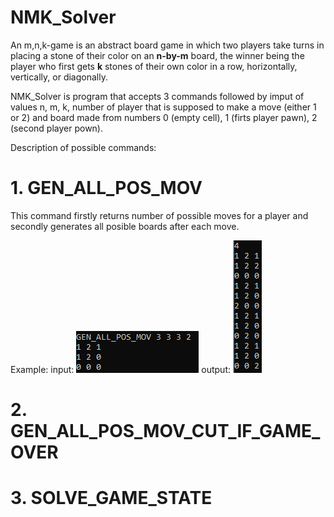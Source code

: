# NMK_Solver

An m,n,k-game is an abstract board game in which two players take turns in placing a stone of their color on an **n-by-m** board, the winner being the player who first gets **k** stones of their own color in a row, horizontally, vertically, or diagonally.

NMK_Solver is program that accepts 3 commands followed by imput of values n, m, k, number of player that is supposed to make a move (either 1 or 2) and board made from numbers 0 (empty cell), 1 (firts player pawn), 2 (second player pown).

Description of possible commands:

# 1. GEN_ALL_POS_MOV
This command firstly returns number of possible moves for a player and secondly generates all posible boards after each move.

Example:
input:
![img](https://github.com/Krzy-Doma/NMK_Solver/blob/main/screens/all_possible_move_1.png)
output:
![img](https://github.com/Krzy-Doma/NMK_Solver/blob/main/screens/all_possible_move_2.png)

# 2. GEN_ALL_POS_MOV_CUT_IF_GAME_OVER

# 3. SOLVE_GAME_STATE
